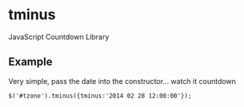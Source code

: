 tminus
======

JavaScript Countdown Library

## Example

Very simple, pass the date into the constructor... watch it countdown

    $('#tzone').tminus({tminus:'2014 02 28 12:00:00'});
